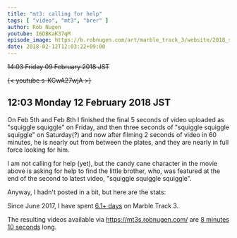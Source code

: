 ```yaml
---
title: "mt3: calling for help"
tags: [ "video", "mt3", "brer" ]
author: Rob Nugen
youtube: I6DBKaK37qM
episode_image: https://b.robnugen.com/art/marble_track_3/website/2018_sep_02_mt3_placeholder.png
date: 2018-02-12T12:03:22+09:00
---
```


<del>14:03 Friday 09 February 2018 JST</del>

<del>{< youtube s-KCwA27wjA >}</del>

## 12:03 Monday 12 February 2018 JST

On Feb 5th and Feb 8th I finished the final 5 seconds of video
uploaded as "squiggle squiggle" on Friday, and then three seconds of
"squiggle squiggle squiggle" on Saturday(?) and now after filming 2
seconds of video in 60 minutes, he is nearly out from between the
plates, and they are nearly in full force looking for him.

I am not calling for help (yet), but the candy cane character in the
movie above is asking for help to find the little brother, who, was
featured at the end of the second to latest video, "squiggle squiggle
squiggle".

Anyway, I hadn't posted in a bit, but here are the stats:

Since June 2017, I have spent
[6.1+ days](
http://grun1.com/utils/timeCalc.html?t1=4:14:42&c1=June%202017%204:14:42&t2=10:16:10&c2=July%202017%2010:16:10&t3=26:12:06&c3=Aug%202017%2026:12:06&t4=29:46:54&c4=Sep%202017%2029:46:54&t5=14:55:11&c5=Oct%202017%2014:55:11&t6=29:39:56&c6=Nov%202017%2029:39:56&t7=6:02:28&c7=Dec%202017%206:02:28&t8=18:05:28&c8=Jan%202018%2018:05:28&t9=1:36:24&c9=1%20Feb%202018&t10=1:14:24&t11=43:52&c11=8%20feb&t12=2:34:05&t13=1:12:42&c13=11%20Feb%202018&mode=0&fs3=1&ft2=1&f3t1=1&f4t0=1&d=:&o10=1&fps=
) on Marble Track 3.

The resulting videos available via https://mt3s.robnugen.com/ are
[8 minutes 10 seconds](
http://grun1.com/utils/timeCalc.html?t1=1:08&c1=skeleton%20arrives&t2=1:40&c2=oops%20after%20drawing%20circle%20on%20stage&t3=1:31&c3=attached%20bearing%20to%20stage&t4=2:03&c4=big%20curve%20ball&t5=1:48&c5=calling%20for%20help&mode=0&fs3=1&ft2=1&f3t1=1&f4t0=1&d=:&o1=1&fps=
) long.

